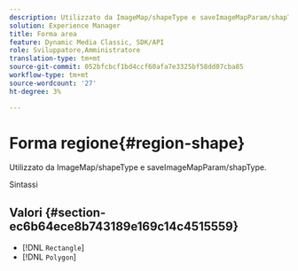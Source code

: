 ```yaml
---
description: Utilizzato da ImageMap/shapeType e saveImageMapParam/shapType.
solution: Experience Manager
title: Forma area
feature: Dynamic Media Classic, SDK/API
role: Sviluppatore,Amministratore
translation-type: tm+mt
source-git-commit: 052bfcbcf1bd4ccf60afa7e3325bf58dd07cba85
workflow-type: tm+mt
source-wordcount: '27'
ht-degree: 3%

---
```



# Forma regione{#region-shape}

Utilizzato da ImageMap/shapeType e saveImageMapParam/shapType.

Sintassi

## Valori {#section-ec6b64ece8b743189e169c14c4515559}

* [!DNL `Rectangle`]
* [!DNL `Polygon`]

